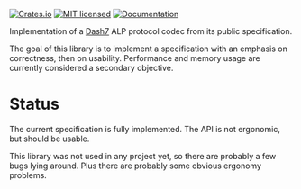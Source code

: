 [![Crates.io][crates-badge]][crates-url]
[![MIT licensed][mit-badge]][mit-url]
[![Documentation][doc-badge]][doc-url]

[crates-badge]: https://img.shields.io/crates/v/dash7_alp.svg
[crates-url]: https://crates.io/crates/dash7_alp
[mit-badge]: https://img.shields.io/badge/license-MIT-blue.svg
[mit-url]: LICENSE
[doc-badge]: https://docs.rs/dash7_alp/badge.svg
[doc-url]: https://docs.rs/dash7_alp

Implementation of a [Dash7](https://dash7-alliance.org/) ALP protocol codec from its public specification.

The goal of this library is to implement a specification with an emphasis on correctness, then
on usability. Performance and memory usage are currently considered a secondary objective.

# Status

The current specification is fully implemented.
The API is not ergonomic, but should be usable.

This library was not used in any project yet, so there are probably a few bugs lying around.
Plus there are probably some obvious ergonomy problems.
